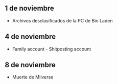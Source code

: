 ## 1 de noviembre
 - Archivos desclasificados de la PC de Bin Laden

## 4 de noviembre
 - Family account - Shitposting account

## 8 de noviembre
 - Muerte de Miiverse
